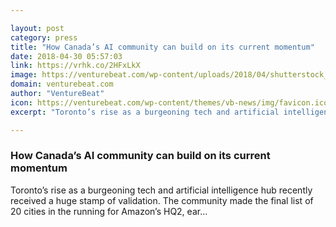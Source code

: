 ```yaml
---

layout: post
category: press
title: "How Canada’s AI community can build on its current momentum"
date: 2018-04-30 05:57:03
link: https://vrhk.co/2HFxLkX
image: https://venturebeat.com/wp-content/uploads/2018/04/shutterstock_205992346-e1525029859596.jpg?fit=1200%2C801&strip=all
domain: venturebeat.com
author: "VentureBeat"
icon: https://venturebeat.com/wp-content/themes/vb-news/img/favicon.ico
excerpt: "Toronto’s rise as a burgeoning tech and artificial intelligence hub recently received a huge stamp of validation. The community made the final list of 20 cities in the running for Amazon’s HQ2, ear…"

---
```


### How Canada’s AI community can build on its current momentum

Toronto’s rise as a burgeoning tech and artificial intelligence hub recently received a huge stamp of validation. The community made the final list of 20 cities in the running for Amazon’s HQ2, ear…